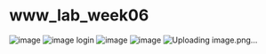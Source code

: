 # www_lab_week06
![image](https://github.com/VietNguyenlk/www_lab_week06/assets/101538654/5b93d578-3720-4c39-8750-309f7cbf2936)
![image](https://github.com/VietNguyenlk/www_lab_week06/assets/101538654/4c661609-5476-4111-9fda-a15e52abceb7)
login
![image](https://github.com/VietNguyenlk/www_lab_week06/assets/101538654/166bb6e0-65f2-4ae4-ac18-813ff8c76486)
![image](https://github.com/VietNguyenlk/www_lab_week06/assets/101538654/591cc911-271c-452a-9695-79a92a3861c8)
![Uploading image.png…]()

